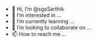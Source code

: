 - 👋 Hi, I’m @sgsSarthik
- 👀 I’m interested in ...
- 🌱 I’m currently learning ...
- 💞️ I’m looking to collaborate on ...
- 📫 How to reach me ...

<!---
sgsSarthik/sgsSarthik is a ✨ special ✨ repository because its `README.md` (this file) appears on your GitHub profile.
You can click the Preview link to take a look at your changes.
--->
